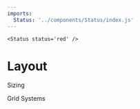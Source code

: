 ```yaml
---
imports:
  Status: '../components/Status/index.js'
---
```

```render html
<Status status='red' />
```
# Layout

Sizing

Grid Systems

